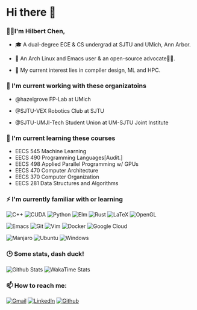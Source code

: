 <h1>Hi there 👋</h1>

<h3>👨‍🎓I'm Hilbert Chen,</h3>

* 🎓 A dual-degree ECE & CS undergrad at SJTU and UMich, Ann Arbor.

* 🔮 An Arch Linux and Emacs user & an open-source advocate🙋‍♂️.

* 🥰 My current interest lies in compiler design, ML and HPC.

<h3>🏢 I'm current working with these organizatoins</h3>

* @hazelgrove FP-Lab at UMich 

* @SJTU-VEX Robotics Club at SJTU

* @SJTU-UMJI-Tech Student Union at UM-SJTU Joint Institute

<h3>🌱 I'm current learning these courses</h3>

* EECS 545 Machine Learning
* EECS 490 Programming Languages[Audit.]
* EECS 498 Applied Parallel Programming w/ GPUs
* EECS 470 Computer Architecture
* EECS 370 Computer Organization
* EECS 281 Data Structures and Algorithms
  
<h3>⚡ I'm currently familiar with or learning</h3>

![C++](https://img.shields.io/badge/-C%2B%2B-00599C?style=for-the-badge&logo=c%2B%2B&logoColor=white)
![CUDA](https://img.shields.io/badge/cuda-%2376B900.svg?style=for-the-badge&logo=nVIDIA&logoColor=white)
![Python](https://img.shields.io/badge/-Python-3776AB?style=for-the-badge&logo=Python&logoColor=white)
![Elm](https://img.shields.io/badge/Elm-60B5CC?style=for-the-badge&logo=elm&logoColor=white)
![Rust](https://img.shields.io/badge/rust-%23000000.svg?style=for-the-badge&logo=rust&logoColor=white)
![LaTeX](https://img.shields.io/badge/latex-%23008080.svg?style=for-the-badge&logo=latex&logoColor=white)
![OpenGL](https://img.shields.io/badge/OpenGL-%23FFFFFF.svg?style=for-the-badge&logo=opengl)

![Emacs](https://img.shields.io/badge/Emacs-%237F5AB6.svg?&style=for-the-badge&logo=gnu-emacs&logoColor=white)
![Git](https://img.shields.io/badge/-Git-F05032?style=for-the-badge&logo=git&logoColor=white)
![Vim](https://img.shields.io/badge/VIM-%2311AB00.svg?style=for-the-badge&logo=vim&logoColor=white)
![Docker](https://img.shields.io/badge/-Docker-46a2f1?style=for-the-badge&logo=docker&logoColor=white)
![Google Cloud](https://img.shields.io/badge/-GCP-1a73e8?style=for-the-badge&logo=google-cloud&logoColor=white)


![Manjaro](https://img.shields.io/badge/Manjaro-35BF5C?style=for-the-badge&logo=Manjaro&logoColor=white)
![Ubuntu](https://img.shields.io/badge/Ubuntu-E95420?style=for-the-badge&logo=ubuntu&logoColor=white)
![Windows](https://img.shields.io/badge/Windows-0078D6?style=for-the-badge&logo=windows&logoColor=white)


<h3>🕑 Some stats, dash duck!</h3>

![Github Stats](https://github-readme-stats.vercel.app/api?username=Hilbert-Yaa&count_private=true&show_icons=true&include_all_commits=true&&hide=issues,stars&hide_border=false&line_height=30)
![WakaTime Stats](https://github-readme-stats-peach-two.vercel.app/api/wakatime?username=Hilbert&hide=JSON&langs_count=6)


<h3>📫 How to reach me:</h3>
<p>
  <a href="cyaa@umich.edu" target="_blank"><img alt="Gmail" src="https://img.shields.io/badge/mail-red?&style=for-the-badge&logo=google&logoColor=white" /></a> 
  <a href="https://www.linkedin.com/in/hilbert-chen/" target="_blank"><img alt="LinkedIn" src="https://img.shields.io/badge/linkedIn-%230077B5.svg?&style=for-the-badge&logo=linkedin&logoColor=white" /></a>
  <a href="https://github.com/Hilbert-Yaa" target="_blank"><img alt="Github" src="https://img.shields.io/badge/GitHub-%2312100E.svg?&style=for-the-badge&logo=Github&logoColor=white" /></a> 
</p>
